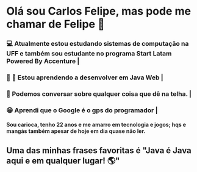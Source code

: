 # Olá sou Carlos Felipe, mas pode me chamar de Felipe 👋
### :computer: Atualmente estou estudando sistemas de computação na UFF e também sou estudante no programa Start Latam Powered By Accenture |
### :book: :construction: Estou aprendendo a desenvolver em Java Web |
### :speech_balloon: Podemos conversar sobre qualquer coisa que dê na telha. |
### :grin: Aprendi que o Google é o gps do programador | 




#### Sou carioca, tenho 22 anos e me amarro em tecnologia e jogos; hqs e mangás também apesar de hoje em dia quase não ler.  


## Uma das minhas frases favoritas é "Java é Java aqui e em qualquer lugar! :earth_americas:" 
